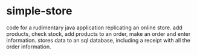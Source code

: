 # simple-store

code for a rudimentary java application replicating an online store.
add products, check stock, add products to an order, make an order and enter information.
stores data to an sql database, including a receipt with all the order information.
